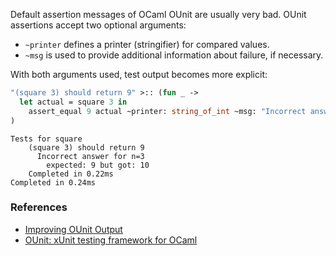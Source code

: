 Default assertion messages of OCaml OUnit are usually very bad. OUnit assertions accept two optional arguments:
- `~printer` defines a printer (stringifier) for compared values.
- `~msg` is used to provide additional information about failure, if necessary.

With both arguments used, test output becomes more explicit:

```ocaml
"(square 3) should return 9" >:: (fun _ ->
  let actual = square 3 in
    assert_equal 9 actual ~printer: string_of_int ~msg: "Incorrect answer for n=3"
)
```

```text
Tests for square
    (square 3) should return 9
      Incorrect answer for n=3
        expected: 9 but got: 10
    Completed in 0.22ms
Completed in 0.24ms
```
### References

- [Improving OUnit Output](https://cs3110.github.io/textbook/chapters/data/ounit.html#improving-ounit-output)
- [OUnit: xUnit testing framework for OCaml](https://ocaml.org/p/ounit2/2.2.3/doc/index.html#error-reporting)